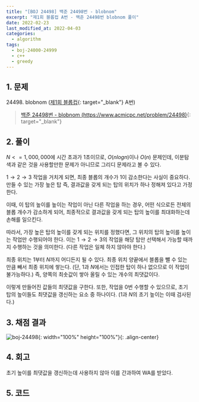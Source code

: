 ```yaml
---
title: "[BOJ 24498] 백준 24498번 - blobnom"
excerpt: "제1회 블롭컵 A번 - 백준 24498번 blobnom 풀이"
date: 2022-02-23
last_modified_at: 2022-04-03
categories:
  - algorithm
tags:
  - boj-24000-24999
  - c++
  - greedy
---
```


## 1. 문제
$24498$. blobnom ([제1회 블롭컵](https://burningfalls.github.io/contest/blobcup1-baekjoon-contest/){: target="_blank"} A번)

> [백준 24498번 - blobnom (https://www.acmicpc.net/problem/24498)](https://www.acmicpc.net/problem/24498){: target="_blank"}

## 2. 풀이

$N<=1,000,000$에 시간 초과가 $1$초이므로, $O(nlogn)$이나 $O(n)$ 문제인데, 이분탐색과 같은 것을 사용할만한 문제가 아니므로 그리디 문제라고 볼 수 있다.

$1\rightarrow 2\rightarrow 3$ 작업을 거치게 되면, 최종 블롭의 개수가 $1$이 감소한다는 사실이 중요하다. 만들 수 있는 가장 높은 탑 즉, 결과값을 갖게 되는 탑의 위치가 하나 정해져 있다고 가정한다. 

이때, 이 탑의 높이를 높이는 작업이 아닌 다른 작업을 하는 경우, 어떤 식으로든 전체의 블롭 개수가 감소하게 되어, 최종적으로 결과값을 갖게 되는 탑의 높이를 최대화하는데 손해를 일으킨다. 

따라서, 가장 높은 탑의 높이를 갖게 되는 위치를 정했다면, 그 위치의 탑의 높이를 높이는 작업만 수행되어야 한다. 이는 $1\rightarrow 2\rightarrow3$의 작업을 해당 탑만 선택해서 가능할 때까지 수행하는 것을 의미한다. (다른 작업은 일체 하지 않아야 한다.)

최종 위치는 $1$부터 $N$까지 어디든지 될 수 있다. 최종 위치 양끝에서 블롭을 뺄 수 있는 만큼 빼서 최종 위치에 쌓는다. (단, $1$과 $N$에서는 인접한 탑이 하나 없으므로 이 작업이 불가능하다.) 즉, 양쪽의 최솟값이 쌓아 올릴 수 있는 개수의 최댓값이다. 

이렇게 만들어진 값들의 최댓값을 구한다. 또한, 작업을 $0$번 수행할 수 있으므로, 초기 탑의 높이들도 최댓값을 갱신하는 요소 중 하나이다. ($1$과 $N$의 초기 높이는 이때 검사된다.)

## 3. 채점 결과

![boj-24498](https://user-images.githubusercontent.com/30232837/161426582-07d75ba6-20e9-446e-acb4-c1acc05ac8da.png "boj-24498"){: width="100%" height="100%"}{: .align-center}

## 4. 회고

초기 높이를 최댓값을 갱신하는데 사용하지 않아 이를 간과하여 WA를 받았다.

## 5. 코드

<script src="https://gist.github.com/BurningFalls/aa9a83ca450dfc0cc49e39b201b68caf.js"></script>